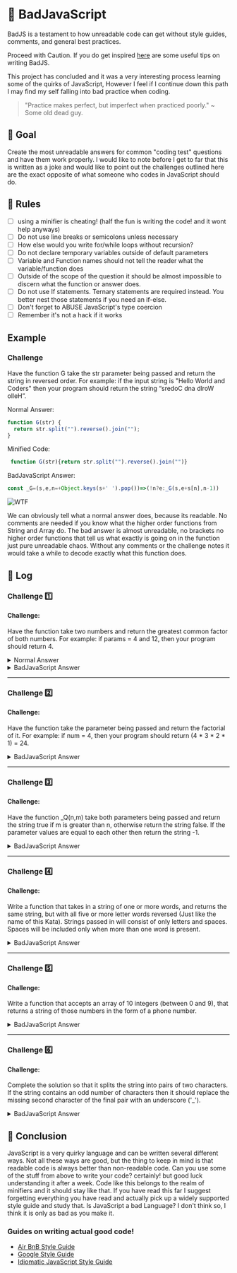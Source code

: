 # :japanese_goblin: BadJavaScript

BadJS is a testament to how unreadable code can get without style guides, comments, and general best practices.

Proceed with Caution. If you do get inspired [here](https://github.com/StevenDixonDev/BadJavaScript/blob/master/Tips.md) are some useful tips on writing BadJS. 

This project has concluded and it was a very interesting process learning some of the quirks of JavaScript, However I feel if I continue down this path I may find my self falling into bad practice when coding.

> "Practice makes perfect, but imperfect when practiced poorly." ~ Some old dead guy.

## :dart: Goal

Create the most unreadable answers for common "coding test" questions and have them work properly. I would like to note before I get to far that this is written as a joke and would like to point out the challenges outlined here are the exact opposite of what someone who codes in JavaScript should do.

## :mega: Rules

- [ ] using a minifier is cheating! (half the fun is writing the code! and it wont help anyways)
- [ ] Do not use line breaks or semicolons unless necessary
- [ ] How else would you write for/while loops without recursion?
- [ ] Do not declare temporary variables outside of default parameters
- [ ] Variable and Function names should not tell the reader what the variable/function does
- [ ] Outside of the scope of the question it should be almost impossible to discern what the function or answer does.
- [ ] Do not use If statements. Ternary statements are required instead. You better nest those statements if you need an if-else.
- [ ] Don't forget to ABUSE JavaScript's type coercion
- [ ] Remember it's not a hack if it works

## Example

### Challenge

Have the function G take the str parameter being passed and return the string in reversed order. For example: if the input string is "Hello World and Coders" then your program should return the string “sredoC dna dlroW olleH”. 

Normal Answer:

``` JavaScript
function G(str) {  
  return str.split("").reverse().join("");       
}
```
Minified Code:

```JavaScript
 function G(str){return str.split("").reverse().join("")}
```

BadJavaScript Answer:

``` JavaScript
const _G=(s,e,n=+Object.keys(s+' ').pop())=>(!n?e:_G(s,e+s[n],n-1))
```

![WTF](https://media.tenor.com/images/88d97fbeb4a01f923012b103417f7cb1/tenor.gif)

We can obviously tell what a normal answer does, because its readable. No comments are needed if you know what the higher order functions from String and Array do. The bad answer is almost unreadable, no brackets no higher order functions that tell us what exactly is going on in the function just pure unreadable chaos. Without any comments or the challenge notes it would take a while to decode exactly what this function does.

## :memo: Log

### Challenge :one:

#### Challenge:

Have the function take two numbers and return the greatest common factor of both numbers. For example: if params = 4 and 12, then your program should return 4. 

<details>
<summary>Normal Answer</summary>
<br>
  
```JavaScript
const _U = (num1, num2)=>{
   let lowestNumber = 0;
   let numberToReturn = 1;
   if(num1 <= num2){
     lowestNumber = num1;
   }else{
     lowestNumber = num2;  
   }
   for(let i = 0; i <= lowestNumber; i++){
     if(num1%i === 0 && num2%i === 0){
        numberToReturn = i;
     }
   }
   return numberToReturn;
}
```

Not a perfect answer in terms of speed, however it is more readable than the bad JS answer.

</details>


<details>
<summary>BadJavaScript Answer</summary>
<br>
  
```JavaScript
  const _U=(a,b,f=+(a<b?a:b))=>(!((!(+a%f))&&!(+b%f))?_U(b,a,f-1):f)
```


</details>

---

### Challenge :two:

#### Challenge:

Have the function take the parameter being passed and return the factorial of it. For example: if num = 4, then your program should return (4 * 3 * 2 * 1) = 24. 

<details>
<summary>BadJavaScript Answer</summary>
<br>
  
```Javascript
  const _F=((n, g=1)=>!n?g:_F(n-1, g*n))  
```

</details>

---

### Challenge :three:

#### Challenge:

Have the function _Q(n,m) take both parameters being passed and return the string true if m is greater than n, otherwise return the string false. If the parameter values are equal to each other then return the string -1. 

<details>
<summary>BadJavaScript Answer</summary>
<br>
  
```Javascript
  const _Q=(n,m)=>(m>n?!!+m>n:!n-m?-1:!!+m>n)+''  
```
</details>

---

### Challenge :four:

#### Challenge:

Write a function that takes in a string of one or more words, and returns the same string, but with all five or more letter words reversed (Just like the name of this Kata). Strings passed in will consist of only letters and spaces. Spaces will be included only when more than one word is present.

<details>
<summary>BadJavaScript Answer</summary>
<br>
  
```Javascript
const _Z = (a, b=a.match(/\w+/g), i=0, f="")=>(i>(+Object.keys(b).pop())?f:_Z(a, b, i+1, f+(i?' ':'')+(b[i].lastIndexOf("")>=5?[...b[i]].reduce((h,m) =>h=m+h,""):b[i]))) 
```

</details>

---

### Challenge :five:

#### Challenge:

Write a function that accepts an array of 10 integers (between 0 and 9), that returns a string of those numbers in the form of a phone number.

<details>
<summary>BadJavaScript Answer</summary>
<br>
  
```JavaScript
const _O = (a,b="",i=0)=>(!(i-(+Object.keys(a).pop()+1))?b:_O(a,b+({0:'(',3:') ',6:'-'}[i]||'')+a[i],i+1))
```

</details>

---

### Challenge :six:

#### Challenge:

Complete the solution so that it splits the string into pairs of two characters. If the string contains an odd number of characters then it should replace the missing second character of the final pair with an underscore ('_').

<details>
<summary>BadJavaScript Answer</summary>
<br>
  
```Javascript
const _I=(a,b=[],c=[...a].entries(),i=0)=>(r=>!(r)?b.map(u=>((+Object.keys(u).pop())?u:u+'_')):_I(a,(!(i%2)?[...b,a.substr(i,2)]:b),c,i+1))(c.next().value)
```

</details>

## :tada:	Conclusion

JavaScript is a very quirky language and can be written several different ways. Not all these ways are good, but the thing to keep in mind is that readable code is always better than non-readable code. Can you use some of the stuff from above to write your code? certainly! but good luck understanding it after a week. Code like this belongs to the realm of minifiers and it should stay like that. If you have read this far I suggest forgetting everything you have read and actually pick up a widely supported style guide and study that. Is JavaScript a bad Language? I don't think so, I think it is only as bad as you make it.

### Guides on writing actual good code!

- [Air BnB Style Guide](https://github.com/airbnb/javascript)
- [Google Style Guide](https://google.github.io/styleguide/jsguide.html)
- [Idiomatic JavaScript Style Guide](https://github.com/rwaldron/idiomatic.js/)
